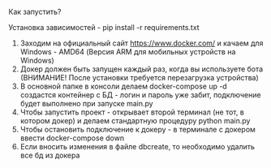 Как запустить? 

Установка зависимостей - pip install -r requirements.txt

1. Заходим на официальный сайт https://www.docker.com/ и качаем для Windows - AMD64 (Версия ARM 
   для мобильных устройств на Windows)
2. Докер должен быть запущен каждый раз, когда вы используете бота (ВНИМАНИЕ! После установки 
   требуется перезагрузка устройства)
3. В основной папке в консоли делаем docker-compose up -d создастся контейнер с БД - логин и 
   пароль уже забит, подключение будет выполнено при запуске main.py
3. Чтобы запустить проект - открывает второй терминал (не тот, в котором докер) и делаем стандартную процедуру python main.py
4. Чтобы остановить подключение к докеру - в терминале с докером ввести docker-compose down
5. Если вносить изменения в файле dbcreate, то необходимо удалить все бд из докера



